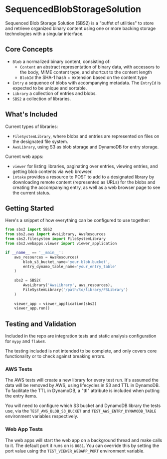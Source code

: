 # SequencedBlobStorageSolution

Sequenced Blob Storage Solution (SBS2) is a "buffet of utilities" to store and retrieve organized binary content using one or more backing storage technologies with a singular interface.

## Core Concepts

* `Blob` a normalized binary content, consisting of:
  * `Content` an abstract representation of binary data, with accessors to the body, MIME content type, and shortcut to the content length  
  * `BlobId` the SHA-1 hash + extension based on the content type 
* `Entry` a sequence of blobs with accompanying metadata. The `EntryId` is expected to be unique and sortable.
* `Library` a collection of entries and blobs.
* `SBS2` a collection of libraries.

## What's Included

Current types of libraries:
* `FileSystemLibrary`, where blobs and entries are represented on files on the designated file system.
* `AwsLibrary`, using S3 as blob storage and DynamoDB for entry storage.


Current web apps:
* `viewer` for listing libraries, paginating over entries, viewing entries, and getting blob contents via web browser.
* `intake` provides a resource to POST to add to a designated library by downloading remote content (represented as URLs) for the blobs and creating the accompanying entry, as well as a web browser page to see the current status.

## Getting Started

Here's a snippet of how everything can be configured to use together:

```python
from sbs2 import SBS2
from sbs2.aws import AwsLibrary, AwsResources
from sbs2.filesystem import FileSystemLibrary
from sbs2.webapps.viewer import viewer_application

if __name__ == '__main__':
    aws_resources = AwsResources(
        blob_s3_bucket_name='your.blob.bucket',
        entry_dynamo_table_name='your_entry_table'
    )
    
    sbs2 = SBS2(
        AwsLibrary('AwsLibrary', aws_resources),
        FileSystemLibrary('/path/to/library/FSLibrary')
    )
    
    viewer_app = viewer_application(sbs2)
    viewer_app.run()
```

## Testing and Validation

Included in the repo are integration tests and static analysis configuration for `mypy` and `flake8`.

The testing included is not intended to be complete, and only covers core functionality or to check against breaking errors. 

### AWS Tests

The AWS tests will create a new library for every test run. It's assumed the data will be removed by AWS, using lifecycles in S3 and TTL in DynamoDB. To facilitate the TTL in DynamoDB, a "ttl" attribute is included when putting the entry items.

You will need to configure which S3 bucket and DynamoDB library the tests use, via the `TEST_AWS_BLOB_S3_BUCKET` and `TEST_AWS_ENTRY_DYNAMODB_TABLE` environment variables respectively.

### Web App Tests

The web apps will start the web app on a background thread and make calls to it. The default port it runs on is `8081`. You can override this by setting the port value using the `TEST_VIEWER_WEBAPP_PORT` environment variable.